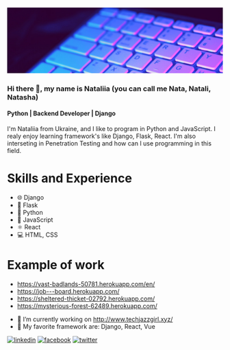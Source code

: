 ![Python | Backend Developer | Django](https://raw.githubusercontent.com/NataliSemi/NataliSemi/main/Simple%20Technology%20LinkedIn%20Banner.png)
### Hi there 👋, my name is Nataliia  (you can call me Nata, Natali, Natasha)
#### Python | Backend Developer | Django

I'm Nataliia from Ukraine, and I like to program in Python and JavaScript. I realy enjoy learning framework's like Django, Flask, React. I'm also interseting in Penetration Testing and how can I use programming in this field.

# Skills and Experience

* :globe_with_meridians: Django
* :compass: Flask
* :snake: Python
* :scroll: JavaScript
* :atom_symbol: React
* :computer:  HTML, CSS 


# Example of work
* https://vast-badlands-50781.herokuapp.com/en/
* https://job---board.herokuapp.com/
* https://sheltered-thicket-02792.herokuapp.com/
* https://mysterious-forest-62489.herokuapp.com/

- 🔭 I’m currently working on http://www.techjazzgirl.xyz/ 
- 🌱 My favorite framework are:  Django, React, Vue 


[<img src='https://cdn.jsdelivr.net/npm/simple-icons@3.0.1/icons/linkedin.svg' alt='linkedin' height='40'>](https://www.linkedin.com/in/https://www.linkedin.com/in/nataliia-sorokina-87418b1b4//)  [<img src='https://cdn.jsdelivr.net/npm/simple-icons@3.0.1/icons/facebook.svg' alt='facebook' height='40'>](https://www.facebook.com/https://www.facebook.com/NataliiaISorokina/)  [<img src='https://cdn.jsdelivr.net/npm/simple-icons@3.0.1/icons/twitter.svg' alt='twitter' height='40'>](https://twitter.com/https://twitter.com/NataliSemi)  



<!--
**NataliSemi/NataliSemi** is a ✨ _special_ ✨ repository because its `README.md` (this file) appears on your GitHub profile.

Here are some ideas to get you started:

- 🔭 I’m currently working on ...
- 🌱 I’m currently learning ...
- 👯 I’m looking to collaborate on ...
- 🤔 I’m looking for help with ...
- 💬 Ask me about ...
- 📫 How to reach me: ...
- 😄 Pronouns: ...
- ⚡ Fun fact: ...
-->
